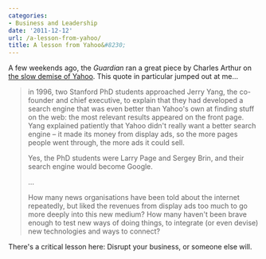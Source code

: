 ```yaml
---
categories:
- Business and Leadership
date: '2011-12-12'
url: /a-lesson-from-yahoo/
title: A lesson from Yahoo&#8230;
---
```


A few weekends ago, the <em>Guardian</em> ran a great piece by Charles Arthur on <a href="http://www.guardian.co.uk/media/2011/dec/04/yahoo-search-engine-demise-internet">the slow demise of Yahoo</a>. This quote in particular jumped out at me...

<blockquote>in 1996, two Stanford PhD students approached Jerry Yang, the co-founder and chief executive, to explain that they had developed a search engine that was even better than Yahoo's own at finding stuff on the web: the most relevant results appeared on the front page. Yang explained patiently that Yahoo didn't really want a better search engine – it made its money from display ads, so the more pages people went through, the more ads it could sell.

Yes, the PhD students were Larry Page and Sergey Brin, and their search engine would become Google.

...

How many news organisations have been told about the internet repeatedly, but liked the revenues from display ads too much to go more deeply into this new medium? How many haven't been brave enough to test new ways of doing things, to integrate (or even devise) new technologies and ways to connect?</blockquote>

There's a critical lesson here: Disrupt your business, or someone else will.